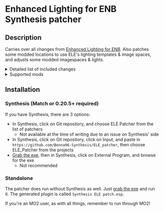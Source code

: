 # Enhanced Lighting for ENB Synthesis patcher

## Description

Carries over all changes from [Enhanced Lighting for ENB](https://www.nexusmods.com/skyrimspecialedition/mods/1377). Also patches some modded locations to use ELE's lighting templates & image spaces, and adjusts some modded imagespaces & lights. 

<details>
  <summary>Detailed list of included changes</summary>

  - Image Spaces: HDR, cinematic, tint
  - Lights: record flags, flags, object bounds, radius, color, near clip, fade value
  - Worldspaces: interior lighting
  - Cells: lighting, lighting template, water height, water noise texture, sky and weather from region, image space
  - Placed objects: record flags, primitive, light data, bound half extents, unknown, lighting template, image space, location reference, placement
</details>

<details>
  <summary>Supported mods</summary>
  Patcher was made for version in parantheses, but should mostly work okay for any version.

  - Based on ELE's official patches, with updates here & there as said patches are 2 years old
    - [Beyond Skyrim - Bruma SE](https://www.nexusmods.com/skyrimspecialedition/mods/10917) (1.4.2)
    - [Cutting Room Floor - SSE](https://www.nexusmods.com/skyrimspecialedition/mods/276) (3.1.9)
    - [Darkend](https://www.nexusmods.com/skyrimspecialedition/mods/10423) (1.4)
    - [Falskaar](https://www.nexusmods.com/skyrimspecialedition/mods/2057) (2.2)
    - [Helgen Reborn](https://www.nexusmods.com/skyrimspecialedition/mods/5673) (V106.SSE)
      - Added light bulb colors
    - [Lanterns of Skyrim](https://www.nexusmods.com/skyrimspecialedition/mods/2429) (any version)
    - [Legacy of the Dragonborn SSE](https://www.nexusmods.com/skyrimspecialedition/mods/11802) (5.5.2, 4.1.1 support included)
      - Added light bulb colors
      - v5 version uses brighter lighting templates for the museum interior, since the lighting almost purely depends on those now
    - [Ravengate](https://www.nexusmods.com/skyrimspecialedition/mods/12617) (0.06BTASSE)
      - Added light bulb colors
    - [Medieval Lanterns of Skyrim](https://www.nexusmods.com/skyrimspecialedition/mods/27622) (any version)
</details>

## Installation

### Synthesis (Match or 0.20.5+ required)

If you have Synthesis, there are 3 options:
- In Synthesis, click on Git repository, and choose ELE Patcher from the list of patchers
  - Not available at the time of writing due to an issue on Synthesis' side
- In Synthesis, click on Git repository, click on Input, and paste in `https://github.com/Benna96-Synthesis/ELE_patcher`, then choose ELE_Patcher from the projects
- [Grab the exe](https://github.com/Benna96-Synthesis/ELE_patcher/releases/latest/download/ELE_Patcher.exe), then in Synthesis, click on External Program, and browse for the exe
  - Not recommended

### Standalone

The patcher does run without Synthesis as well. Just [grab the exe](https://github.com/Benna96-Synthesis/ELE_patcher/releases/latest/download/ELE_Patcher.exe) and run it. The generated plugin is called `Synthesis ELE patch.esp`.

If you're an MO2 user, as with all things, remember to run through MO2!